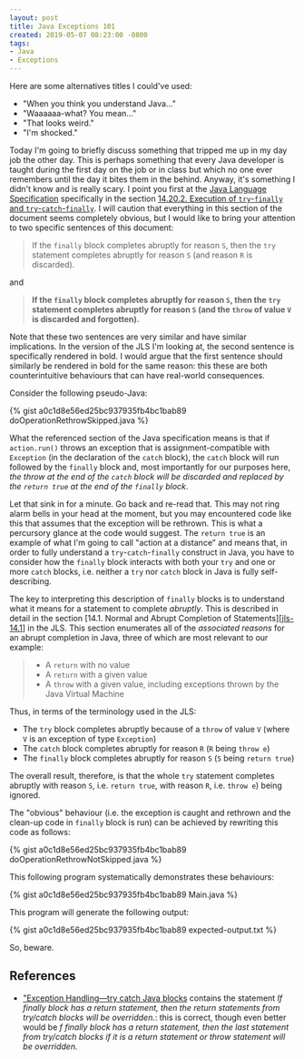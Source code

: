 ```yaml
---
layout: post
title: Java Exceptions 101
created: 2019-05-07 08:23:00 -0800
tags:
- Java
- Exceptions
---
```

Here are some alternatives titles I could've used:

* "When you think you understand Java&hellip;"
* "Waaaaaa-what? You mean&hellip;"
* "That looks weird."
* "I'm shocked."

Today I'm going to briefly discuss something that tripped me up in my day job the other day. This is perhaps something that every Java developer is taught during the first day on the job or in class but which no one ever remembers until the day it bites them in the behind. Anyway, it's something I didn't know and is really scary. I point you first at the [Java Language Specification][jls] specifically in the section [14.20.2. Execution of `try`-`finally` and `try`-`catch`-`finally`][jls-14.20.2]. I will caution that everything in this section of the document seems completely obvious, but I would like to bring your attention to two specific sentences of this document:

> If the `finally` block completes abruptly for reason `S`, then the `try` statement completes abruptly for reason `S` (and reason `R` is discarded).

and

> **If the `finally` block completes abruptly for reason `S`, then the `try` statement completes abruptly for reason `S` (and the `throw` of value `V` is discarded and forgotten).**

Note that these two sentences are very similar and have similar implications. In the version of the JLS I'm looking at, the second sentence is specifically rendered in bold. I would argue that the first sentence should similarly be rendered in bold for the same reason: this these are both counterintuitive behaviours that can have real-world consequences.

Consider the following pseudo-Java:

{% gist a0c1d8e56ed25bc937935fb4bc1bab89 doOperationRethrowSkipped.java %}

What the referenced section of the Java specification means is that if `action.run()` throws an exception that is assignment-compatible with `Exception` (in the declaration of the `catch` block), the `catch` block will run followed by the `finally` block and, most importantly for our purposes here, _the throw at the end of the `catch` block will be discarded and replaced by the `return true` at the end of the `finally` block_.

Let that sink in for a minute. Go back and re-read that. This may not ring alarm bells in your head at the moment, but you may encountered code like this that assumes that the exception will be rethrown. This is what a percursory glance at the code would suggest. The `return true` is an example of what I'm going to call "action at a distance" and means that, in order to fully understand a `try`-`catch`-`finally` construct in Java, you have to consider how the `finally` block interacts with both your `try` and one or more `catch` blocks, i.e. neither a `try` nor `catch` block in Java is fully self-describing.

The key to interpreting this description of `finally` blocks is to understand what it means for a statement to complete _abruptly_. This is described in detail in the section [14.1. Normal and Abrupt Completion of Statements][[jls-14.1]] in the JLS. This section enumerates all of the _associated reasons_ for an abrupt completion in Java, three of which are most relevant to our example:

> * A `return` with no value
> * A `return` with a given value
> * A `throw` with a given value, including exceptions thrown by the Java Virtual Machine

Thus, in terms of the terminology used in the JLS:

* The `try` block completes abruptly because of a `throw` of value `V` (where `V` is an exception of type `Exception`)
* The `catch` block completes abruptly for reason `R` (`R` being `throw e`)
* The `finally` block completes abruptly for reason `S` (`S` being `return true`)

The overall result, therefore, is that the whole `try` statement completes abruptly with reason `S`, i.e. `return true`, with reason `R`, i.e. `throw e`) being ignored.

The "obvious" behaviour (i.e. the exception is caught and rethrown and the clean-up code in `finally` block is run) can be achieved by rewriting this code as follows:

{% gist a0c1d8e56ed25bc937935fb4bc1bab89 doOperationRethrowNotSkipped.java %}

This following program systematically demonstrates these behaviours:

{% gist a0c1d8e56ed25bc937935fb4bc1bab89 Main.java %}

This program will generate the following output:

{% gist a0c1d8e56ed25bc937935fb4bc1bab89 expected-output.txt %}

So, beware.

## References

* ["Exception Handling&mdash;try catch Java blocks][java-beginners-tutorial] contains the statement _If finally block has a return statement, then the return statements from try/catch blocks will be overridden._: this is correct, though even better would be _f finally block has a return statement, then the last statement from try/catch blocks if it is a return statement or throw statement will be overridden._

[jls]: https://docs.oracle.com/javase/specs/jls/se12/html/index.html
[jls-14.1]: https://docs.oracle.com/javase/specs/jls/se12/html/jls-14.html#jls-14.1
[jls-14.20.2]: https://docs.oracle.com/javase/specs/jls/se12/html/jls-14.html#jls-14.20.2
[java-beginners-tutorial]: https://javabeginnerstutorial.com/core-java-tutorial/exception-handling-try-catch-java/
